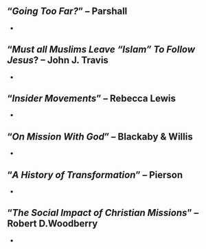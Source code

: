 ## “_Going Too Far?_” – Parshall

- 

## “_Must all Muslims Leave “Islam” To Follow Jesus_? – John J. Travis

- 

## “_Insider Movements_” – Rebecca Lewis

- 

## “_On Mission With God_” – Blackaby & Willis

- 

## “_A History of Transformation_” – Pierson

- 

## “_The Social Impact of Christian Missions_” – Robert D.Woodberry

- 
